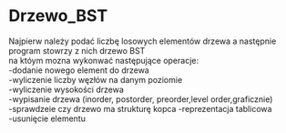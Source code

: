 # Drzewo_BST
Najpierw należy podać liczbę losowych elementów drzewa a następnie program stowrzy z nich drzewo BST  
na któym mozna wykonwać następujące operacje:  
-dodanie nowego element do drzewa  
-wyliczenie liczby węzłów na danym poziomie  
-wyliczenie wysokości drzewa  
-wypisanie drzewa (inorder, postorder, preorder,level order,graficznie)   
-sprawdzeie czy drzewo ma strukturę kopca
-reprezentacja tablicowa  
-usunięcie elementu
